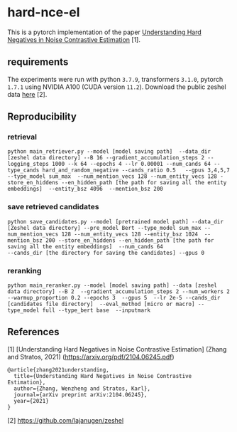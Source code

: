# hard-nce-el
This is a pytorch implementation of the paper [Understanding Hard Negatives in Noise Contrastive Estimation](https://arxiv.org/pdf/2104.06245.pdf) [1].

## requirements
The experiments were run with python `3.7.9`, transformers `3.1.0`, pytorch `1.7.1` using NVIDIA A100 (CUDA version `11.2`). Download the public zeshel data [here](https://github.com/lajanugen/zeshel) [2].


## Reproducibility

### retrieval
```
python main_retriever.py --model [model saving path]  --data_dir [zeshel data directory] --B 16 --gradient_accumulation_steps 2 --logging_steps 1000 --k 64 --epochs 4 --lr 0.00001 --num_cands 64 --type_cands hard_and_random_negative --cands_ratio 0.5   --gpus 3,4,5,7    --type_model sum_max  --num_mention_vecs 128 --num_entity_vecs 128 -store_en_hiddens --en_hidden_path [the path for saving all the entity embeddings]  --entity_bsz 4096  --mention_bsz 200

```

### save retrieved candidates
```
python save_candidates.py --model [pretrained model path] --data_dir [Zeshel data directory] --pre_model Bert --type_model sum_max --num_mention_vecs 128 --num_entity_vecs 128 --entity_bsz 1024  --mention_bsz 200 --store_en_hiddens --en_hidden_path [the path for saving all the entity embeddings]  --num_cands 64 
--cands_dir [the directory for saving the candidates] --gpus 0

```


### reranking
```
python main_reranker.py --model [model saving path] --data [zeshel data directory] --B 2  --gradient_accumulation_steps 2 --num_workers 2 --warmup_proportion 0.2 --epochs 3  --gpus 5  --lr 2e-5 --cands_dir [candidates file directory]  --eval_method [micro or macro] --type_model full --type_bert base  --inputmark

```

## References
[1] [Understanding Hard Negatives in Noise Contrastive Estimation] (Zhang and Stratos, 2021) (https://arxiv.org/pdf/2104.06245.pdf)
```
@article{zhang2021understanding,
  title={Understanding Hard Negatives in Noise Contrastive Estimation},
  author={Zhang, Wenzheng and Stratos, Karl},
  journal={arXiv preprint arXiv:2104.06245},
  year={2021}
}
```
[2] https://github.com/lajanugen/zeshel

